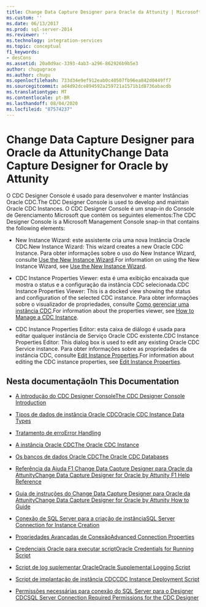 ```yaml
---
title: Change Data Capture Designer para Oracle da Attunity | Microsoft Docs
ms.custom: ''
ms.date: 06/13/2017
ms.prod: sql-server-2014
ms.reviewer: ''
ms.technology: integration-services
ms.topic: conceptual
f1_keywords:
- desCons
ms.assetid: 20a0d9ac-3393-4ab3-a296-862926b9b5e3
author: chugugrace
ms.author: chugu
ms.openlocfilehash: 733d34e9ef912eab0c40507fb96ea842d0449ff7
ms.sourcegitcommit: ad4d92dce894592a259721a1571b1d8736abacdb
ms.translationtype: MT
ms.contentlocale: pt-BR
ms.lasthandoff: 08/04/2020
ms.locfileid: "87574237"
---
```

# <a name="change-data-capture-designer-for-oracle-by-attunity"></a><span data-ttu-id="0a047-102">Change Data Capture Designer para Oracle da Attunity</span><span class="sxs-lookup"><span data-stu-id="0a047-102">Change Data Capture Designer for Oracle by Attunity</span></span>
  <span data-ttu-id="0a047-103">O CDC Designer Console é usado para desenvolver e manter Instâncias Oracle CDC.</span><span class="sxs-lookup"><span data-stu-id="0a047-103">The CDC Designer Console is used to develop and maintain Oracle CDC Instances.</span></span> <span data-ttu-id="0a047-104">O CDC Designer Console é um snap-in do Console de Gerenciamento Microsoft que contém os seguintes elementos:</span><span class="sxs-lookup"><span data-stu-id="0a047-104">The CDC Designer Console is a Microsoft Management Console snap-in that contains the following elements:</span></span>  
  
-   <span data-ttu-id="0a047-105">New Instance Wizard: este assistente cria uma nova Instância Oracle CDC.</span><span class="sxs-lookup"><span data-stu-id="0a047-105">New Instance Wizard: This wizard creates a new Oracle CDC Instance.</span></span> <span data-ttu-id="0a047-106">Para obter informações sobre o uso do New Instance Wizard, consulte [Use the New Instance Wizard](use-the-new-instance-wizard.md).</span><span class="sxs-lookup"><span data-stu-id="0a047-106">For information on using the New Instance Wizard, see [Use the New Instance Wizard](use-the-new-instance-wizard.md).</span></span>  
  
-   <span data-ttu-id="0a047-107">CDC Instance Properties Viewer: esta é uma exibição encaixada que mostra o status e a configuração da instância CDC selecionada.</span><span class="sxs-lookup"><span data-stu-id="0a047-107">CDC Instance Properties Viewer: This is a docked view showing the status and configuration of the selected CDC instance.</span></span> <span data-ttu-id="0a047-108">Para obter informações sobre o visualizador de propriedades, consulte [Como gerenciar uma instância CDC](manage-a-cdc-instance.md).</span><span class="sxs-lookup"><span data-stu-id="0a047-108">For information about the properties viewer, see [How to Manage a CDC Instance](manage-a-cdc-instance.md).</span></span>  
  
-   <span data-ttu-id="0a047-109">CDC Instance Properties Editor: esta caixa de diálogo é usada para editar qualquer instância de Serviço Oracle CDC existente.</span><span class="sxs-lookup"><span data-stu-id="0a047-109">CDC Instance Properties Editor: This dialog box is used to edit any existing Oracle CDC Service instance.</span></span> <span data-ttu-id="0a047-110">Para obter informações sobre as propriedades da instância CDC, consulte [Edit Instance Properties](edit-instance-properties.md).</span><span class="sxs-lookup"><span data-stu-id="0a047-110">For information about editing the CDC instance properties, see [Edit Instance Properties](edit-instance-properties.md).</span></span>  
  
## <a name="in-this-documentation"></a><span data-ttu-id="0a047-111">Nesta documentação</span><span class="sxs-lookup"><span data-stu-id="0a047-111">In This Documentation</span></span>  
  
-   [<span data-ttu-id="0a047-112">A introdução do CDC Designer Console</span><span class="sxs-lookup"><span data-stu-id="0a047-112">The CDC Designer Console Introduction</span></span>](the-cdc-designer-console-introduction.md)  
  
-   [<span data-ttu-id="0a047-113">Tipos de dados de instância Oracle CDC</span><span class="sxs-lookup"><span data-stu-id="0a047-113">Oracle CDC Instance Data Types</span></span>](oracle-cdc-instance-data-types.md)  
  
-   [<span data-ttu-id="0a047-114">Tratamento de erro</span><span class="sxs-lookup"><span data-stu-id="0a047-114">Error Handling</span></span>](error-handling.md)  
  
-   [<span data-ttu-id="0a047-115">A instância Oracle CDC</span><span class="sxs-lookup"><span data-stu-id="0a047-115">The Oracle CDC Instance</span></span>](the-oracle-cdc-instance.md)  
  
-   [<span data-ttu-id="0a047-116">Os bancos de dados Oracle CDC</span><span class="sxs-lookup"><span data-stu-id="0a047-116">The Oracle CDC Databases</span></span>](the-oracle-cdc-databases.md)  
  
-   [<span data-ttu-id="0a047-117">Referência da Ajuda F1 Change Data Capture Designer para Oracle da Attunity</span><span class="sxs-lookup"><span data-stu-id="0a047-117">Change Data Capture Designer for Oracle by Attunity F1 Help Reference</span></span>](change-data-capture-designer-for-oracle-by-attunity-f1-help-reference.md)  
  
-   [<span data-ttu-id="0a047-118">Guia de instruções do Change Data Capture Designer para Oracle da Attunity</span><span class="sxs-lookup"><span data-stu-id="0a047-118">Change Data Capture Designer for Oracle by Attunity How to Guide</span></span>](change-data-capture-designer-for-oracle-by-attunity-how-to-guide.md)  
  
-   [<span data-ttu-id="0a047-119">Conexão de SQL Server para a criação de instância</span><span class="sxs-lookup"><span data-stu-id="0a047-119">SQL Server Connection for Instance Creation</span></span>](sql-server-connection-for-instance-creation.md)  
  
-   [<span data-ttu-id="0a047-120">Propriedades Avançadas de Conexão</span><span class="sxs-lookup"><span data-stu-id="0a047-120">Advanced Connection Properties</span></span>](advanced-connection-properties.md)  
  
-   [<span data-ttu-id="0a047-121">Credenciais Oracle para executar script</span><span class="sxs-lookup"><span data-stu-id="0a047-121">Oracle Credentials for Running Script</span></span>](oracle-credentials-for-running-script.md)  
  
-   [<span data-ttu-id="0a047-122">Script de log suplementar Oracle</span><span class="sxs-lookup"><span data-stu-id="0a047-122">Oracle Supplemental Logging Script</span></span>](oracle-supplemental-logging-script.md)  
  
-   [<span data-ttu-id="0a047-123">Script de implantação de instância CDC</span><span class="sxs-lookup"><span data-stu-id="0a047-123">CDC Instance Deployment Script</span></span>](cdc-instance-deployment-script.md)  
  
-   [<span data-ttu-id="0a047-124">Permissões necessárias para conexão do SQL Server para o Designer CDC</span><span class="sxs-lookup"><span data-stu-id="0a047-124">SQL Server Connection Required Permissions for the CDC Designer</span></span>](sql-server-connection-required-permissions-for-the-cdc-designer.md)  
  
  
